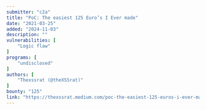 ```yaml
---
submitter: "c2a"
title: "PoC: The easiest 125 Euro’s I Ever made"
date: "2021-03-25"
added: "2024-11-03"
description: ""
vulnerabilities: [
    "Logic flaw"
]
programs: [
    "undisclosed"
]
authors: [
    "Thexssrat (@theXSSrat)"
]
bounty: "125"
link: "https://thexssrat.medium.com/poc-the-easiest-125-euros-i-ever-made-4dc87f01e286"
---
```




